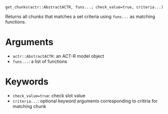 ```
get_chunks(actr::AbstractACTR, funs...; check_value=true, criteria...)
```

Returns all chunks that matches a set criteria using `funs...` as matching functions.

# Arguments

  * `actr::AbstractACTR`: an ACT-R model object
  * `funs...`: a list of functions

# Keywords

  * `check_value=true`: check slot value
  * `criteria...`: optional keyword arguments corresponding to critiria for matching chunk
